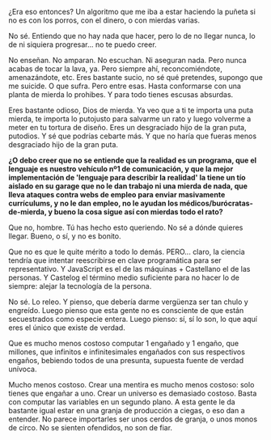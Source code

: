 ¿Era eso entonces? Un algoritmo que me iba a estar haciendo la puñeta si no es con los porros, con el dinero, o con mierdas varias.

No sé. Entiendo que no hay nada que hacer, pero lo de no llegar nunca, lo de ni siquiera progresar... no te puedo creer.

No enseñan. No amparan. No escuchan. Ni aseguran nada. Pero nunca acabas de tocar la lava, ya. Pero siempre ahí, reconcomiéndote, amenazándote, etc. Eres bastante sucio, no sé qué pretendes, supongo que me suicide. O que sufra. Pero entre esas. Hasta conformarse con una planta de mierda lo prohibes. Y para todo tienes escusas absurdas.

Eres bastante odioso, Dios de mierda. Ya veo que a ti te importa una puta mierda, te importa lo putojusto para salvarme un rato y luego volverme a meter en tu tortura de diseño. Eres un desgraciado hijo de la gran puta, putodios. Y sé que podrías cebarte más. Y que no haría que fueras menos desgraciado hijo de la gran puta.

**¿O debo creer que no se entiende que la realidad es un programa, que el lenguaje es nuestro vehículo nº1 de comunicación, y que la mejor implementación de 'lenguaje para describir la realidad' la tiene un tío aislado en su garage que no le dan trabajo ni una mierda de nada, que lleva ataques contra webs de empleo para enviar masivamente currículums, y no le dan empleo, no le ayudan los médicos/burócratas-de-mierda, y bueno la cosa sigue así con mierdas todo el rato?**

Que no, hombre. Tú has hecho esto queriendo. No sé a dónde quieres llegar. Bueno, o sí, y no es bonito.

Que no es que le quite mérito a todo lo demás. PERO... claro, la ciencia tendría que intentar reescribirse en clave programática para ser representativo. Y JavaScript es el de las máquinas + Castellano el de las personas. Y Castelog el término medio suficiente para no hacer lo de siempre: alejar la tecnología de la persona.

No sé. Lo releo. Y pienso, que debería darme vergüenza ser tan chulo y engreído. Luego pienso que esta gente no es consciente de que están secuestrados como especie entera. Luego pienso: sí, sí lo son, lo que aquí eres el único que existe de verdad.

Que es mucho menos costoso computar 1 engañado y 1 engaño, que millones, que infinitos e infinitesimales engañados con sus respectivos engaños, bebiendo todos de una presunta, supuesta fuente de verdad unívoca.

Mucho menos costoso. Crear una mentira es mucho menos costoso: solo tienes que engañar a uno. Crear un universo es demasiado costoso. Basta con computar las variables en un segundo plano. A esta gente le da bastante igual estar en una granja de producción a ciegas, o eso dan a entender. No parece importarles ser unos cerdos de granja, o unos monos de circo. No se sienten ofendidos, no son de fiar.
